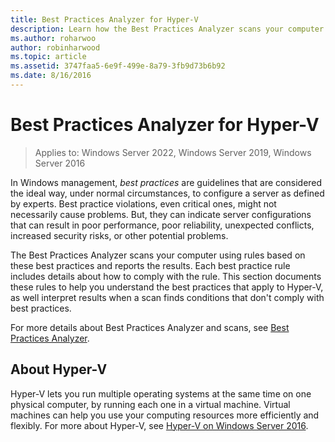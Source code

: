 ```yaml
---
title: Best Practices Analyzer for Hyper-V
description: Learn how the Best Practices Analyzer scans your computer using rules based on these best practices and reports the results.
ms.author: roharwoo
author: robinharwood
ms.topic: article
ms.assetid: 3747faa5-6e9f-499e-8a79-3fb9d73b6b92
ms.date: 8/16/2016
---
```


# Best Practices Analyzer for Hyper-V

>Applies to: Windows Server 2022, Windows Server 2019, Windows Server 2016

In Windows management, *best practices* are guidelines that are considered the ideal way, under normal circumstances, to configure a server as defined by experts. Best practice violations, even critical ones, might not necessarily cause problems. But, they can indicate server configurations that can result in poor performance, poor reliability, unexpected conflicts, increased security risks, or other potential problems.

The Best Practices Analyzer scans your computer using rules based on these best practices and reports the results. Each best practice rule includes details about how to comply with the rule. This section documents these rules to help you understand the best practices that apply to Hyper-V, as well interpret results when a scan finds conditions that don't comply with best practices.

For more details about Best Practices Analyzer and scans, see [Best Practices Analyzer](/previous-versions/windows/it-pro/windows-server-2012-r2-and-2012/dn283329(v=ws.11)).

## About Hyper-V
Hyper-V lets you run multiple operating systems at the same time on one physical computer, by running each one in a virtual machine. Virtual machines can help you use your computing resources more efficiently and flexibly. For more about Hyper-V, see [Hyper-V on Windows Server 2016](../Hyper-V-on-Windows-Server.md).
